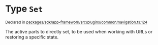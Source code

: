 # Type `Set`
<sub>Declared in [packages/sdk/app-framework/src/plugins/common/navigation.ts:124](https://github.com/dxos/dxos/blob/f2f84db18/packages/sdk/app-framework/src/plugins/common/navigation.ts#L124)</sub>


The active parts to directly set, to be used when working with URLs or restoring a specific state.



